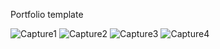 
Portfolio template

![Capture1](https://user-images.githubusercontent.com/100995254/157756180-a8619bd6-2d41-4ae4-ab25-f2b480fe62e7.JPG)
![Capture2](https://user-images.githubusercontent.com/100995254/157756209-9017b146-5782-4d5e-baf1-de6712d2e81b.JPG)
![Capture3](https://user-images.githubusercontent.com/100995254/157756214-639d0e96-f280-4671-9e67-861abdacdae2.JPG)
![Capture4](https://user-images.githubusercontent.com/100995254/157756217-78e32ac1-5ffa-4436-a0fb-c99d6aa9410d.JPG)
